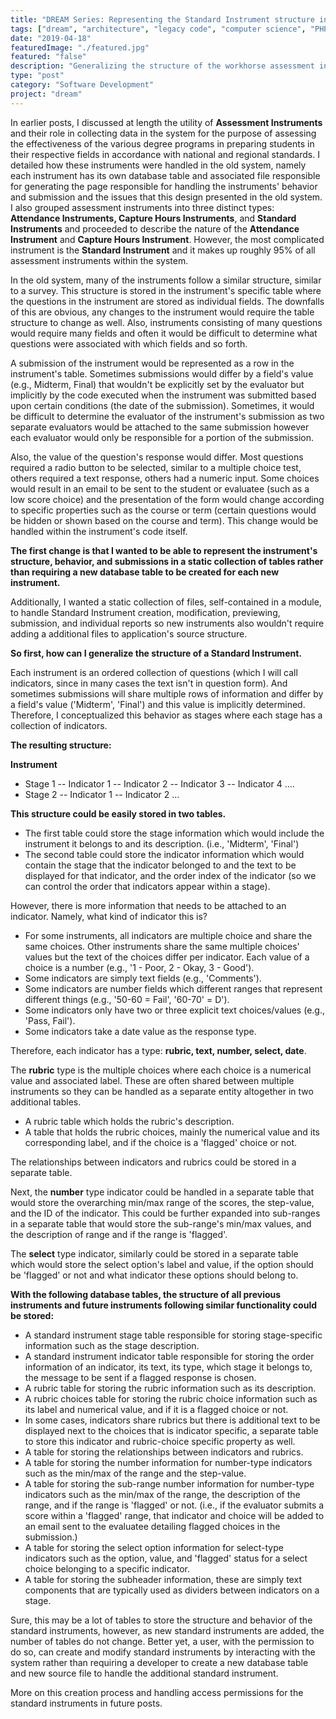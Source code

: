 ```yaml
---
title: "DREAM Series: Representing the Standard Instrument structure in the database."
tags: ["dream", "architecture", "legacy code", "computer science", "PHP", "MySQL", "jQuery", "LAMP"]
date: "2019-04-18"
featuredImage: "./featured.jpg"
featured: "false"
description: "Generalizing the structure of the workhorse assessment instrument in the new system, the Standard Instrument."
type: "post"
category: "Software Development"
project: "dream"
---
```

In earlier posts, I discussed at length the utility of **Assessment Instruments** and their role in collecting data in the system for the purpose of assessing the effectiveness of the various degree programs in preparing students in their respective fields in accordance with national and regional standards. I detailed how these instruments were handled in the old system, namely each instrument has its own database table and associated file responsible for generating the page responsible for handling the instruments' behavior and submission and the issues that this design presented in the old system. I also grouped assessment instruments into three distinct types: **Attendance Instruments, Capture Hours Instruments**, and **Standard Instruments** and proceeded to describe the nature of the **Attendance Instrument** and **Capture Hours Instrument**. However, the most complicated instrument is the **Standard Instrument** and it makes up roughly 95% of all assessment instruments within the system.

In the old system, many of the instruments follow a similar structure, similar to a survey. This structure is stored in the instrument's specific table where the questions in the instrument are stored as individual fields. The downfalls of this are obvious, any changes to the instrument would require the table structure to change as well. Also, instruments consisting of many questions would require many fields and often it would be difficult to determine what questions were associated with which fields and so forth.

A submission of the instrument would be represented as a row in the instrument's table. Sometimes submissions would differ by a field's value (e.g., Midterm, Final) that wouldn't be explicitly set by the evaluator but implicitly by the code executed when the instrument was submitted based upon certain conditions (the date of the submission). Sometimes, it would be difficult to determine the evaluator of the instrument's submission as two separate evaluators would be attached to the same submission however each evaluator would only be responsible for a portion of the submission.

Also, the value of the question's response would differ. Most questions required a radio button to be selected, similar to a multiple choice test, others required a text response, others had a numeric input. Some choices would result in an email to be sent to the student or evaluatee (such as a low score choice) and the presentation of the form would change according to specific properties such as the course or term (certain questions would be hidden or shown based on the course and term). This change would be handled within the instrument's code itself.

**The first change is that I wanted to be able to represent the instrument's structure, behavior, and submissions in a static collection of tables rather than requiring a new database table to be created for each new instrument.**

Additionally, I wanted a static collection of files, self-contained in a module, to handle Standard Instrument creation, modification, previewing, submission, and individual reports so new instruments also wouldn't require adding a additional files to application's source structure.

**So first, how can I generalize the structure of a Standard Instrument.**

Each instrument is an ordered collection of questions (which I will call indicators, since in many cases the text isn't in question form). And sometimes submissions will share multiple rows of information and differ by a field's value ('Midterm', 'Final') and this value is implicitly determined. Therefore, I conceptualized this behavior as stages where each stage has a collection of indicators.

**The resulting structure:**

**Instrument**
- Stage 1
-- Indicator 1
-- Indicator 2
-- Indicator 3
-- Indicator 4
....
- Stage 2
-- Indicator 1
-- Indicator 2
...

**This structure could be easily stored in two tables.**
- The first table could store the stage information which would include the instrument it belongs to and its description. (i.e., 'Midterm', 'Final')
- The second table could store the indicator information which would contain the stage that the indicator belonged to and the text to be displayed for that indicator, and the order index of the indicator (so we can control the order that indicators appear within a stage).

However, there is more information that needs to be attached to an indicator. Namely, what kind of indicator this is? 

 - For some instruments, all indicators are multiple choice and share    the same choices. Other instruments share the same multiple choices' values but the text of the choices differ per indicator. Each value of a choice is a number (e.g., '1 - Poor, 2 - Okay, 3 - Good').  
- Some indicators are simply text fields (e.g., 'Comments').  
- Some indicators are number fields which different ranges that represent    different things (e.g., '50-60 = Fail', '60-70' = D').  
 - Some indicators only have two or three explicit text choices/values (e.g.,  'Pass, Fail'). 
 - Some indicators take a date value as the response type.

Therefore, each indicator has a type: **rubric, text, number, select, date**.

The **rubric** type is the multiple choices where each choice is a numerical value and associated label. These are often shared between multiple instruments so they can be handled as a separate entity altogether in two additional tables.

- A rubric table which holds the rubric's description. 
- A table that holds the rubric choices, mainly the numerical value and its corresponding label, and if the choice is a 'flagged' choice or not.

The relationships between indicators and rubrics could be stored in a separate table.

Next, the **number** type indicator could be handled in a separate table that would store the overarching min/max range of the scores, the step-value, and the ID of the indicator. This could be further expanded into sub-ranges in a separate table that would store the sub-range's min/max values, and the description of range and if the range is 'flagged'.

The **select** type indicator, similarly could be stored in a separate table which would store the select option's label and value, if the option should be 'flagged' or not and what indicator these options should belong to.

**With the following database tables, the structure of all previous instruments and future instruments following similar functionality could be stored:**

- A standard instrument stage table responsible for storing stage-specific information such as the stage description.
- A standard instrument indicator table responsible for storing the order information of an indicator, its text, its type, which stage it belongs to, the message to be sent if a flagged response is chosen.
- A rubric table for storing the rubric information such as its description.
- A rubric choices table for storing the rubric choice information such as its label and numerical value, and if it is a flagged choice or not.
- In some cases, indicators share rubrics but there is additional text to be displayed next to the choices that is indicator specific, a separate table to store this indicator and rubric-choice specific property as well.
- A table for storing the relationships between indicators and rubrics.
- A table for storing the number information for number-type indicators such as the min/max of the range and the step-value.
- A table for storing the sub-range number information for number-type indicators such as the min/max of the range, the description of the range, and if the range is 'flagged' or not. (i.e., if the evaluator submits a score within a 'flagged' range, that indicator and choice will be added to an email sent to the evaluatee detailing flagged choices in the submission.)
- A table for storing the select option information for select-type indicators such as the option, value, and 'flagged' status for a select choice belonging to a specific indicator.
- A table for storing the subheader information, these are simply text components that are typically used as dividers between indicators on a stage.

Sure, this may be a lot of tables to store the structure and behavior of the standard instruments, however, as new standard instruments are added, the number of tables do not change. Better yet, a user, with the permission to do so, can create and modify standard instruments by interacting with the system rather than requiring a developer to create a new database table and new source file to handle the additional standard instrument.

More on this creation process and handling access permissions for the standard instruments in future posts.